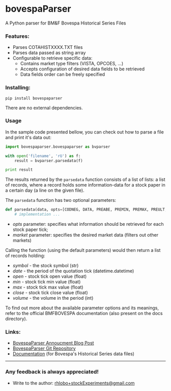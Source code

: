 bovespaParser
=============
A Python parser for BM&amp;F Bovespa Historical Series Files


### Features:
- Parses COTAHISTXXXX.TXT files
- Parses data passed as string array
- Configurable to retrieve specific data:
    * Contains market type filters (VISTA, OPCOES, ...)
    * Accepts configuration of desired data fields to be retrieved
    * Data fields order can be freely specified

### Installing:
    pip install bovespaparser
There are no external dependencies.

### Usage
In the sample code presented bellow, you can check out how to parse a file and print it's data out:
```python
import bovespaparser.bovespaparser as bvparser

with open('filename', 'rU') as f:
	result = bvparser.parsedata(f)

print result
```

The results returned by the `parsedata` function consists of a list of lists: a list of records, where a record holds some information-data for a stock paper in a certain day (a line on the given file).

The `parsedata` function has two optional parameters:
```python
def parsedata(data, opts=[CODNEG, DATA, PREABE, PREMIN, PREMAX, PREULT, QUATOT], market=VISTA):
    # implementation ...
```
- *opts* parameter: specifies what information should be retrieved for each stock paper tick;
- *market* parameter: specifies the desired market data (filters out other markets)

Calling the function (using the default parameters) would then return a list of records holding:
- *symbol* - the stock symbol (str)
- *date* - the period of the quotation tick (datetime.datetime)
- *open* - stock tick open value (float)
- *min* - stock tick min value (float)
- *max* - stock tick max value (float)
- *close* - stock tick close value (float)
- *volume* - the volume in the period (int)

To find out more about the available parameter options and its meanings, refer to the official BMFBOVESPA documentation (also present on the docs directory).

### Links:
- [BovespaParser Annoucment Blog Post](http://how.i.drycode.it/2012/09/python-bovespa-parser.html)
- [BovespaParser Git Repository]( https://github.com/rhlobo/bovespaParser)
- [Documentation](http://www.bmfbovespa.com.br/shared/iframe.aspx?idioma=pt-br&amp;url=http://www.bmfbovespa.com.br/pt-br/cotacoes-historicas/FormSeriesHistoricas.asp)
 (for Bovespa's Historical Series data files)

---------------------------------------
### Any feedback is always appreciated!
- Write to the author:  <rhlobo+stockExperiments@gmail.com>
